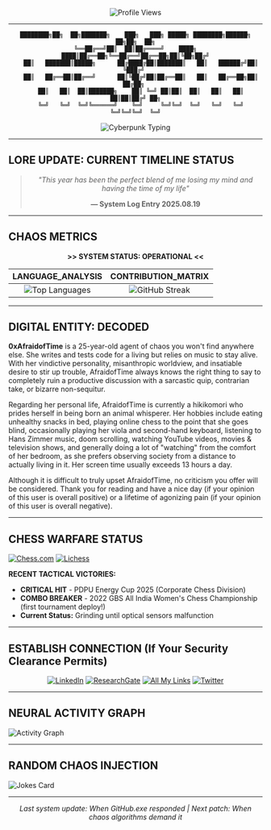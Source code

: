 <div align="center">

![Profile Views](https://komarev.com/ghpvc/?username=0xafraidoftime&color=blueviolet&style=for-the-badge&label=PROFILE%20VIEWS)

</div>

---

<div align="center">

```
████████╗██╗  ██╗███████╗    ███╗   ███╗ █████╗ ████████╗██████╗ ██╗██╗  ██╗
╚══██╔══╝██║  ██║██╔════╝    ████╗ ████║██╔══██╗╚══██╔══╝██╔══██╗██║╚██╗██╔╝
   ██║   ███████║█████╗      ██╔████╔██║███████║   ██║   ██████╔╝██║ ╚███╔╝ 
   ██║   ██╔══██║██╔══╝      ██║╚██╔╝██║██╔══██║   ██║   ██╔══██╗██║ ██╔██╗ 
   ██║   ██║  ██║███████╗    ██║ ╚═╝ ██║██║  ██║   ██║   ██║  ██║██║██╔╝ ██╗
   ╚═╝   ╚═╝  ╚═╝╚══════╝    ╚═╝     ╚═╝╚═╝  ╚═╝   ╚═╝   ╚═╝  ╚═╝╚═╝╚═╝  ╚═╝
```

</div>

<div align="center">

![Cyberpunk Typing](https://readme-typing-svg.herokuapp.com/?lines=AGENT+OF+DIGITAL+CHAOS;NEURAL+NETWORK+ENGINEER;HIKIKOMORI+CODER;CHESS+AMATEUR&font=Fira%20Code&center=true&width=600&height=50&color=00ff41&vCenter=true&size=20&pause=2000)

</div>

---

## LORE UPDATE: CURRENT TIMELINE STATUS

<div align="center">

> *"This year has been the perfect blend of me losing my mind and having the time of my life"*
> 
> **— System Log Entry 2025.08.19**

</div>

---

## CHAOS METRICS

<div align="center">

**>> SYSTEM STATUS: OPERATIONAL <<**

| LANGUAGE_ANALYSIS | CONTRIBUTION_MATRIX |
|:-----------------:|:-------------------:|
| ![Top Languages](https://github-readme-stats.vercel.app/api/top-langs/?username=0xafraidoftime&layout=compact&theme=chartreuse-dark&hide_border=true&card_width=400&title_color=00ff41&text_color=00ff41&bg_color=0d1117) | ![GitHub Streak](https://streak-stats.demolab.com/?user=0xafraidoftime&theme=chartreuse-dark&hide_border=true&count_total_commits=true&hide_longest_streak=true&hide_current_streak=true&card_width=300&background=0d1117&stroke=00ff41&ring=ff0080&fire=ff0080&currStreakLabel=00ff41) |

</div>

---

## DIGITAL ENTITY: DECODED

**0xAfraidofTime** is a 25-year-old agent of chaos you won't find anywhere else. She writes and tests code for a living but relies on music to stay alive. With her vindictive personality, misanthropic worldview, and insatiable desire to stir up trouble, AfraidofTime always knows the right thing to say to completely ruin a productive discussion with a sarcastic quip, contrarian take, or bizarre non-sequitur.

Regarding her personal life, AfraidofTime is currently a hikikomori who prides herself in being born an animal whisperer. Her hobbies include eating unhealthy snacks in bed, playing online chess to the point that she goes blind, occasionally playing her viola and second-hand keyboard, listening to Hans Zimmer music, doom scrolling, watching YouTube videos, movies & television shows, and generally doing a lot of "watching" from the comfort of her bedroom, as she prefers observing society from a distance to actually living in it. Her screen time usually exceeds 13 hours a day.

Although it is difficult to truly upset AfraidofTime, no criticism you offer will be considered. Thank you for reading and have a nice day (if your opinion of this user is overall positive) or a lifetime of agonizing pain (if your opinion of this user is overall negative).

---

## CHESS WARFARE STATUS

[![Chess.com](https://img.shields.io/badge/Chess.com-it__gets__better-00ff41?style=for-the-badge&logo=chess.com&logoColor=black&labelColor=0d1117)](https://www.chess.com/member/it_gets_better)
[![Lichess](https://img.shields.io/badge/Lichess-it__gets__better-ff0080?style=for-the-badge&logo=lichess&logoColor=white&labelColor=0d1117)](https://lichess.org/@/it_gets_better)

**RECENT TACTICAL VICTORIES:**
- **CRITICAL HIT** - PDPU Energy Cup 2025 (Corporate Chess Division)
- **COMBO BREAKER** - 2022 GBS All India Women's Chess Championship (first tournament deploy!)
- **Current Status:** Grinding until optical sensors malfunction

---

## ESTABLISH CONNECTION (If Your Security Clearance Permits)

<div align="center">

[![LinkedIn](https://img.shields.io/badge/Professional%20Interface-0077B5?style=for-the-badge&logo=linkedin&logoColor=white&labelColor=0d1117)](https://www.linkedin.com/in/ankita-pal-70a269157/)
[![ResearchGate](https://img.shields.io/badge/Academic%20Database-00CCBB?style=for-the-badge&logo=researchgate&logoColor=white&labelColor=0d1117)](https://www.researchgate.net/profile/Ankita-Pal-8?ev=hdr_xprf)
[![All My Links](https://img.shields.io/badge/All%20Channels-FF5722?style=for-the-badge&labelColor=0d1117&color=ff0080)](https://allmylinks.com/afraidoftime)
[![Twitter](https://img.shields.io/badge/Data%20Stream-1DA1F2?style=for-the-badge&logo=twitter&logoColor=white&labelColor=0d1117)](https://x.com/afraidoftime_)

</div>

---

## NEURAL ACTIVITY GRAPH

![Activity Graph](https://github-readme-activity-graph.vercel.app/graph?username=0xafraidoftime&theme=github-compact&hide_border=true&bg_color=0d1117&color=00ff41&line=ff0080&point=00ff41&area=true&area_color=ff0080)

---

## RANDOM CHAOS INJECTION

![Jokes Card](https://readme-jokes.vercel.app/api?theme=chartreuse-dark&hideBorder&bgColor=0d1117)

---

<div align="center">

<div align="center">

*Last system update: When GitHub.exe responded | Next patch: When chaos algorithms demand it*

</div>

</div>
